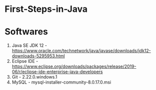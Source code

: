 # First-Steps-in-Java

# Softwares
1. Java SE JDK 12 - https://www.oracle.com/technetwork/java/javase/downloads/jdk12-downloads-5295953.html
2. Eclipse IDE  - https://www.eclipse.org/downloads/packages/release/2019-06/r/eclipse-ide-enterprise-java-developers
3. Git  -  2.22.0.windows.1
4. MySQL - mysql-installer-community-8.0.17.0.msi
